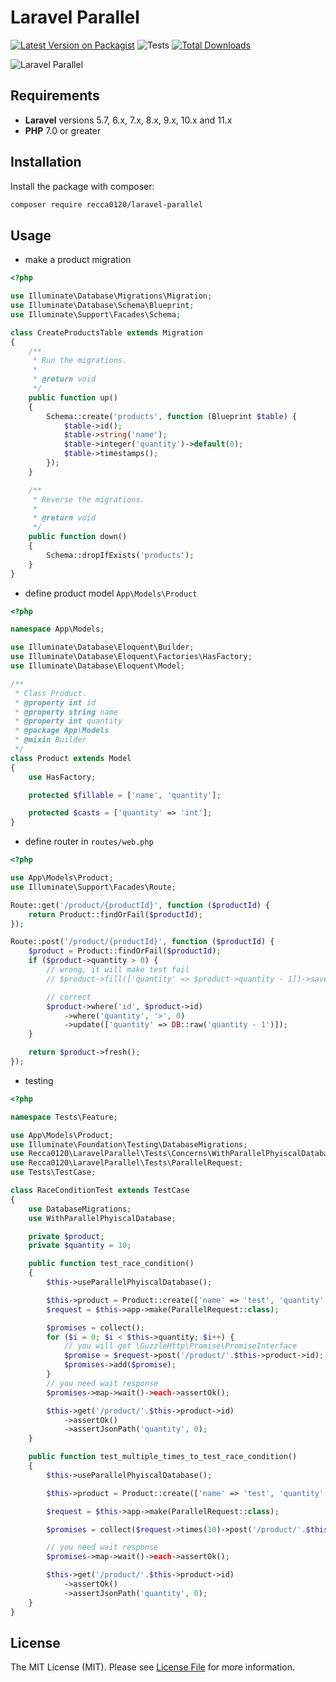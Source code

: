 # Laravel Parallel

[![Latest Version on Packagist](https://img.shields.io/packagist/v/recca0120/laravel-parallel.svg?style=flat-square)](https://packagist.org/packages/recca0120/laravel-parallel)
![Tests](https://github.com/recca0120/laravel-parallel/workflows/tests/badge.svg)
[![Total Downloads](https://img.shields.io/packagist/dt/recca0120/laravel-parallel.svg?style=flat-square)](https://packagist.org/packages/recca0120/laravel-parallel)

![Laravel Parallel](screenshots/laravel-parallel.png "Laravel Parallel")

## Requirements

- **Laravel** versions 5.7, 6.x, 7.x, 8.x, 9.x, 10.x and 11.x
- **PHP** 7.0 or greater

## Installation

Install the package with composer:

```bash
composer require recca0120/laravel-parallel
```

## Usage

- make a product migration

```php
<?php

use Illuminate\Database\Migrations\Migration;
use Illuminate\Database\Schema\Blueprint;
use Illuminate\Support\Facades\Schema;

class CreateProductsTable extends Migration
{
    /**
     * Run the migrations.
     *
     * @return void
     */
    public function up()
    {
        Schema::create('products', function (Blueprint $table) {
            $table->id();
            $table->string('name');
            $table->integer('quantity')->default(0);
            $table->timestamps();
        });
    }

    /**
     * Reverse the migrations.
     *
     * @return void
     */
    public function down()
    {
        Schema::dropIfExists('products');
    }
}


```

- define product model `App\Models\Product`

```php
<?php

namespace App\Models;

use Illuminate\Database\Eloquent\Builder;
use Illuminate\Database\Eloquent\Factories\HasFactory;
use Illuminate\Database\Eloquent\Model;

/**
 * Class Product.
 * @property int id
 * @property string name
 * @property int quantity
 * @package App\Models
 * @mixin Builder
 */
class Product extends Model
{
    use HasFactory;

    protected $fillable = ['name', 'quantity'];

    protected $casts = ['quantity' => 'int'];
}

```

- define router in `routes/web.php`

```php
<?php

use App\Models\Product;
use Illuminate\Support\Facades\Route;

Route::get('/product/{productId}', function ($productId) {
    return Product::findOrFail($productId);
});

Route::post('/product/{productId}', function ($productId) {
    $product = Product::findOrFail($productId);
    if ($product->quantity > 0) {
        // wrong, it will make test fail
        // $product->fill(['quantity' => $product->quantity - 1])->save();

        // correct
        $product->where('id', $product->id)
            ->where('quantity', '>', 0)
            ->update(['quantity' => DB::raw('quantity - 1')]);
    }

    return $product->fresh();
});

```

- testing

```php
<?php

namespace Tests\Feature;

use App\Models\Product;
use Illuminate\Foundation\Testing\DatabaseMigrations;
use Recca0120\LaravelParallel\Tests\Concerns\WithParallelPhyiscalDatabase;
use Recca0120\LaravelParallel\Tests\ParallelRequest;
use Tests\TestCase;

class RaceConditionTest extends TestCase
{
    use DatabaseMigrations;
    use WithParallelPhyiscalDatabase;

    private $product;
    private $quantity = 10;

    public function test_race_condition()
    {
        $this->useParallelPhyiscalDatabase();

        $this->product = Product::create(['name' => 'test', 'quantity' => $this->quantity]);
        $request = $this->app->make(ParallelRequest::class);

        $promises = collect();
        for ($i = 0; $i < $this->quantity; $i++) {
            // you will get \GuzzleHttp\Promise\PromiseInterface
            $promise = $request->post('/product/'.$this->product->id);
            $promises->add($promise);
        }
        // you need wait response
        $promises->map->wait()->each->assertOk();

        $this->get('/product/'.$this->product->id)
            ->assertOk()
            ->assertJsonPath('quantity', 0);
    }

    public function test_multiple_times_to_test_race_condition()
    {
        $this->useParallelPhyiscalDatabase();

        $this->product = Product::create(['name' => 'test', 'quantity' => $this->quantity]);

        $request = $this->app->make(ParallelRequest::class);

        $promises = collect($request->times(10)->post('/product/'.$this->product->id));

        // you need wait response
        $promises->map->wait()->each->assertOk();

        $this->get('/product/'.$this->product->id)
            ->assertOk()
            ->assertJsonPath('quantity', 0);
    }
}
```

## License

The MIT License (MIT). Please see [License File](LICENSE) for more information.
